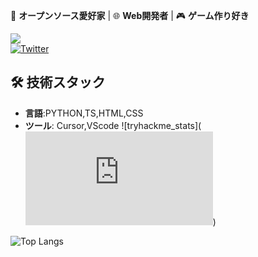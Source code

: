 🚀 **オープンソース愛好家** | 🌐 **Web開発者** | 🎮 **ゲーム作り好き**

![](https://komarev.com/ghpvc/?username=waiorecchi&color=blue)  
[![Twitter](https://img.shields.io/badge/Twitter-1DA1F2?style=flat&logo=twitter&logoColor=white)](https://x.com/oreennginia)

## 🛠 技術スタック
- **言語**:PYTHON,TS,HTML,CSS
- **ツール**: Cursor,VScode
![tryhackme_stats](<iframe src="https://tryhackme.com/api/v2/badges/public-profile?userPublicId=4877687" style='border:none;'></iframe>)

![Top Langs](https://github-readme-stats.vercel.app/api/top-langs/?username=waiorecchi&layout=compact)
